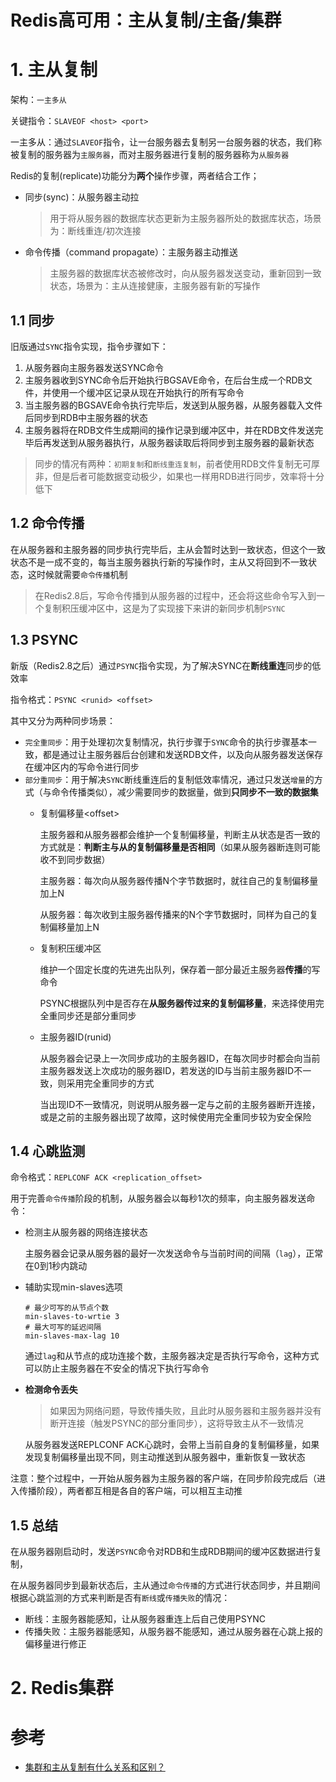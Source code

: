# Redis高可用：主从复制/主备/集群

# **1. 主从复制**

架构：`一主多从`

关键指令：`SLAVEOF <host> <port>`

一主多从：通过`SLAVEOF`指令，让一台服务器去复制另一台服务器的状态，我们称被复制的服务器为`主服务器`，而对主服务器进行复制的服务器称为`从服务器`

Redis的复制(replicate)功能分为**两个**操作步骤，两者结合工作；
- 同步(sync)：从服务器主动拉

    > 用于将从服务器的数据库状态更新为主服务器所处的数据库状态，场景为：断线重连/初次连接

- 命令传播（command propagate）：主服务器主动推送
    
    > 主服务器的数据库状态被修改时，向从服务器发送变动，重新回到一致状态，场景为：主从连接健康，主服务器有新的写操作

## **1.1 同步**

旧版通过`SYNC`指令实现，指令步骤如下：

1. 从服务器向主服务器发送SYNC命令
2. 主服务器收到SYNC命令后开始执行BGSAVE命令，在后台生成一个RDB文件，并使用一个缓冲区记录从现在开始执行的所有写命令
3. 当主服务器的BGSAVE命令执行完毕后，发送到从服务器，从服务器载入文件后同步到RDB中主服务器的状态
4. 主服务器将在RDB文件生成期间的操作记录到缓冲区中，并在RDB文件发送完毕后再发送到从服务器执行，从服务器读取后将同步到主服务器的最新状态

> 同步的情况有两种：`初期复制`和`断线重连复制`，前者使用RDB文件复制无可厚非，但是后者可能数据变动极少，如果也一样用RDB进行同步，效率将十分低下

## **1.2 命令传播**

在从服务器和主服务器的同步执行完毕后，主从会暂时达到一致状态，但这个一致状态不是一成不变的，每当主服务器执行新的写操作时，主从又将回到不一致状态，这时候就需要`命令传播`机制

> 在Redis2.8后，写命令传播到从服务器的过程中，还会将这些命令写入到一个复制积压缓冲区中，这是为了实现接下来讲的新同步机制`PSYNC`

## **1.3 PSYNC**

新版（Redis2.8之后）通过`PSYNC`指令实现，为了解决SYNC在**断线重连**同步的低效率

指令格式：`PSYNC <runid> <offset>`

其中又分为两种同步场景：
- `完全重同步`：用于处理初次复制情况，执行步骤于`SYNC`命令的执行步骤基本一致，都是通过让主服务器后台创建和发送RDB文件，以及向从服务器发送保存在缓冲区内的写命令进行同步
- `部分重同步`：用于解决`SYNC`断线重连后的复制低效率情况，通过只发送`增量`的方式（与命令传播类似），减少需要同步的数据量，做到**只同步不一致的数据集**
    - 复制偏移量\<offset\>

        主服务器和从服务器都会维护一个复制偏移量，判断主从状态是否一致的方式就是：**判断主与从的复制偏移量是否相同**（如果从服务器断连则可能收不到同步数据）

        主服务器：每次向从服务器传播N个字节数据时，就往自己的复制偏移量加上N

        从服务器：每次收到主服务器传播来的N个字节数据时，同样为自己的复制偏移量加上N

    - 复制积压缓冲区

        维护一个固定长度的先进先出队列，保存着一部分最近主服务器**传播**的写命令
        
        PSYNC根据队列中是否存在**从服务器传过来的复制偏移量**，来选择使用完全重同步还是部分重同步

    - 主服务器ID(runid)
    
        从服务器会记录上一次同步成功的主服务器ID，在每次同步时都会向当前主服务器发送上次成功的服务器ID，若发送的ID与当前主服务器ID不一致，则采用完全重同步的方式

        当出现ID不一致情况，则说明从服务器一定与之前的主服务器断开连接，或是之前的主服务器出现了故障，这时候使用完全重同步较为安全保险

## **1.4 心跳监测**

命令格式：`REPLCONF ACK <replication_offset>`

用于完善`命令传播`阶段的机制，从服务器会以每秒1次的频率，向主服务器发送命令：
- 检测主从服务器的网络连接状态

    主服务器会记录从服务器的最好一次发送命令与当前时间的间隔（`lag`），正常在0到1秒内跳动

- 辅助实现min-slaves选项

    ```shell
    # 最少可写的从节点个数
    min-slaves-to-wrtie 3
    # 最大可写的延迟间隔
    min-slaves-max-lag 10
    ```

    通过`lag`和从节点的成功连接个数，主服务器决定是否执行写命令，这种方式可以防止主服务器在不安全的情况下执行写命令

- **检测命令丢失**

    > 如果因为网络问题，导致传播失败，且此时从服务器和主服务器并没有断开连接（触发PSYNC的部分重同步），这将导致主从不一致情况

    从服务器发送REPLCONF ACK心跳时，会带上当前自身的复制偏移量，如果发现复制偏移量出现不同，则主动推送到从服务器中，重新恢复一致状态

注意：整个过程中，一开始从服务器为主服务器的客户端，在同步阶段完成后（进入传播阶段），两者都互相是各自的客户端，可以相互主动推

## **1.5 总结**

在从服务器刚启动时，发送`PSYNC`命令对RDB和生成RDB期间的缓冲区数据进行复制，

在从服务器同步到最新状态后，主从通过`命令传播`的方式进行状态同步，并且期间根据心跳监测的方式来判断是否有`断线`或`传播失败`的情况：
- 断线：主服务器能感知，让从服务器重连上后自己使用PSYNC
- 传播失败：主服务器能感知，从服务器不能感知，通过从服务器在心跳上报的偏移量进行修正

# **2. Redis集群**

# 参考
- [集群和主从复制有什么关系和区别？](https://www.zhihu.com/question/34366991)
